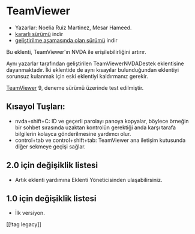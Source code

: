 # TeamViewer #

*	Yazarlar: Noelia Ruiz Martinez, Mesar Hameed.
*	[kararlı sürümü][1] indir
*	[geliştirilme aşamasında olan sürümü][1] indir

Bu eklenti, TeamViewer'ın NVDA ile erişilebilirliğini artırır.

Aynı yazarlar tarafından geliştirilen TeamViewerNVDADestek eklentisine
dayanmaktadır. İki eklentide de aynı kısayılar bulunduğundan  eklentiyi
sorunsuz kulanmak için eski eklentiyi kaldırmanız gerekir.

[TeamViewer][3] 9, deneme sürümü üzerinde test edilmiştir.

## Kısayol Tuşları: ##

*	nvda+shift+C: ID ve geçerli parolayı panoya kopyalar, böylece örneğin bir
  sohbet sırasında uzaktan kontrolün gerektiği anda karşı tarafa bilgilerin
  kolayca gönderilmesine yardımcı olur. 
*	control+tab ve control+shift+tab: TeamViewer ana iletişim kutusunda diğer
  sekmeye geçişi sağlar.

## 2.0 için değişiklik listesi ##
*	 Artık eklenti yardımına Eklenti Yöneticisinden ulaşabilirsiniz.

## 1.0 için değişiklik listesi ##
*	 İlk versiyon.

[[!tag legacy]]

[1]: https://addons.nvda-project.org/files/get.php?file=tv

[2]: https://addons.nvda-project.org/files/get.php?file=tv-dev

[3]: https://www.teamviewer.com
